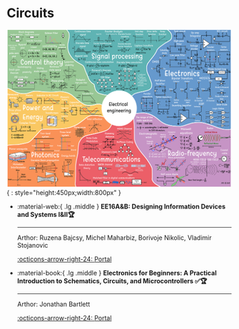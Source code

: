 # Circuits

![Electrical Engineering](../../electrical-engineering.png){ : style="height:450px;width:800px" }

<div class="grid cards" markdown>

-  :material-web:{ .lg .middle } __EE16A&B: Designing Information Devices and Systems I&II🏆__

    ---

    Arthor: Ruzena Bajcsy, Michel Maharbiz, Borivoje Nikolic, Vladimir Stojanovic

    [:octicons-arrow-right-24: <a href="https://inst.eecs.berkeley.edu/~ee16a/fa20/" target="_blank"> Portal </a>](#)

-  :material-book:{ .lg .middle } __Electronics for Beginners: A Practical Introduction to Schematics, Circuits, and Microcontrollers ✅🏆__

    ---

    Arthor: Jonathan Bartlett

    [:octicons-arrow-right-24: <a href="https://learning.oreilly.com/library/view/electronics-for-beginners/9781484259795/" target="_blank"> Portal </a>](#)
</div>